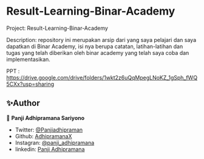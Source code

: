 # Result-Learning-Binar-Academy
Project: Result-Learning-Binar-Academy

Description: repository ini merupakan arsip dari yang saya pelajari dan saya dapatkan di Binar Academy, isi nya berupa catatan, latihan-latihan dan tugas yang telah diberikan oleh binar academy yang telah saya coba dan implementasikan.

PPT : https://drive.google.com/drive/folders/1wkt2z6uQqMpegLNoKZ_1gSph_fWQ5CXx?usp=sharing

## ✨Author
👤 **Panji Adhipramana Sariyono**

- Twitter: [@Panjiadhipraman](https://twitter.com/Panjiadhipraman)
- Github: [AdhipramanaX](https://github.com/adhipramanax)
- Instagran: [@panji_adhipramana](https://github.com/adhipramanax)
- linkedin: [Panji Adhipramana](https://www.linkedin.com/in/panji-adhipramana)
